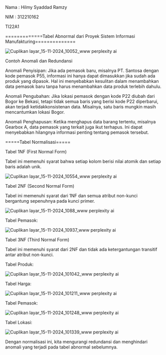 Nama : Hilmy Syaddad Ramzy

NIM : 312210162

TI22A1

=============Tabel Abnormal dari Proyek Sistem Informasi Manufakturing==============

![Cuplikan layar_15-11-2024_10052_www perplexity ai](https://github.com/user-attachments/assets/26fce522-d597-4383-ac92-fe02ce44cfaf)

Contoh Anomali dan Redundansi

Anomali Penyisipan: Jika ada pemasok baru, misalnya PT. Santosa dengan kode pemasok P55, informasi ini hanya dapat dimasukkan jika sudah ada produk yang dipasok. Hal ini menyebabkan kesulitan dalam menambahkan data pemasok baru tanpa harus menambahkan data produk terlebih dahulu.

Anomali Pengubahan: Jika lokasi pemasok dengan kode P22 diubah dari Bogor ke Bekasi, tetapi tidak semua baris yang berisi kode P22 diperbarui, akan terjadi ketidakkonsistenan data. Misalnya, satu baris mungkin masih mencantumkan lokasi Bogor.

Anomali Penghapusan: Ketika menghapus data barang tertentu, misalnya Gearbox A, data pemasok yang terkait juga ikut terhapus. Ini dapat menyebabkan hilangnya informasi penting tentang pemasok tersebut.

=====Tabel Normalisasi=====

Tabel 1NF (First Normal Form)

Tabel ini memenuhi syarat bahwa setiap kolom berisi nilai atomik dan setiap baris adalah unik.

![Cuplikan layar_15-11-2024_10554_www perplexity ai](https://github.com/user-attachments/assets/2a1098be-5dfa-4b36-a39d-b5b696d29a48)

Tabel 2NF (Second Normal Form)

Tabel ini memenuhi syarat dari 1NF dan semua atribut non-kunci bergantung sepenuhnya pada kunci primer.

![Cuplikan layar_15-11-2024_1088_www perplexity ai](https://github.com/user-attachments/assets/317406dc-7ec1-4511-870c-162ea425fc3d)

Tabel Pemasok:

![Cuplikan layar_15-11-2024_10937_www perplexity ai](https://github.com/user-attachments/assets/a31b59cd-5ccb-4b2e-8fe7-c7a2ed4d8e76)

Tabel 3NF (Third Normal Form)

Tabel ini memenuhi syarat dari 2NF dan tidak ada ketergantungan transitif antar atribut non-kunci.

Tabel Produk:

![Cuplikan layar_15-11-2024_101042_www perplexity ai](https://github.com/user-attachments/assets/4a69b589-e053-455d-bdb1-3019ab5ddf90)

Tabel Harga:

![Cuplikan layar_15-11-2024_101211_www perplexity ai](https://github.com/user-attachments/assets/707cec16-a6e9-4f3d-99ca-9a00c5c3a122)

Tabel Pemasok:

![Cuplikan layar_15-11-2024_101248_www perplexity ai](https://github.com/user-attachments/assets/0411918b-e666-4583-a7d8-21ab088488e1)

Tabel Lokasi:

![Cuplikan layar_15-11-2024_101339_www perplexity ai](https://github.com/user-attachments/assets/1a8c6cea-a5fb-468e-b22d-604fbe0deaf8)

Dengan normalisasi ini, kita mengurangi redundansi dan menghindari anomali yang terjadi pada tabel abnormal sebelumnya.











